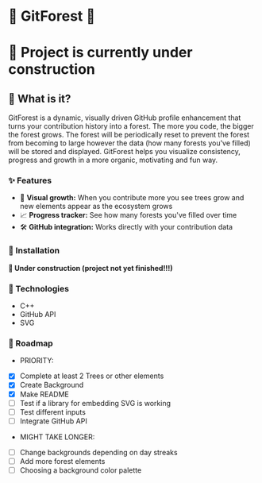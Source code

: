 # 🌲 GitForest 🌲

# 🚧 Project is currently under construction

## 🤨 What is it?

GitForest is a dynamic, visually driven GitHub profile enhancement that
turns your contribution history into a forest. The more you code, the
bigger the forest grows. The forest will be periodically reset to prevent
the forest from becoming to large however the data (how many forests you've
filled) will be stored and displayed. GitForest helps you visualize
consistency, progress and growth in a more organic, motivating and fun
way.

### ✨ Features

 - 🌳 **Visual growth:** When you contribute more you see trees grow 
and new elements appear as the ecosystem grows
 - 📈 **Progress tracker:** See how many forests you've filled over time
 - 🛠️ **GitHub integration:** Works directly with your contribution data

### 🚀 Installation

**🚧 Under construction (project not yet finished!!!)**

### 🧩 Technologies

- C++
- GitHub API
- SVG

### 📅 Roadmap

- PRIORITY:
- [X] Complete at least 2 Trees or other elements
- [X] Create Background
- [X] Make README
- [ ] Test if a library for embedding SVG is working
- [ ] Test different inputs
- [ ] Integrate GitHub API
- MIGHT TAKE LONGER:
- [ ] Change backgrounds depending on day streaks
- [ ] Add more forest elements
- [ ] Choosing a background color palette